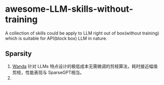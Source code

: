 # awesome-LLM-skills-without-training
A collection of skills could be apply to LLM right out of box(without training) which is suitable for API(block box) LLM in nature.


## Sparsity

1. [Wanda](https://www.semanticscholar.org/paper/A-Simple-and-Effective-Pruning-Approach-for-Large-Sun-Liu/7d22ad3573101337bca2091fb0114b377c4f3db6)
针对 LLMs 特点设计的极低成本无需微调的剪枝算法，耗时接近幅值剪枝，性能表现与 SparseGPT相当。
2. 

